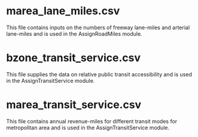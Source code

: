 # marea_lane_miles.csv

This file contains inputs on the numbers of freeway lane-miles and arterial lane-miles and is used in the AssignRoadMiles module.

# bzone_transit_service.csv

This file supplies the data on relative public transit accessibility and is used in the AssignTransitService module.

# marea_transit_service.csv

This file contains annual revenue-miles for different transit modes for metropolitan area and is used in the AssignTransitService module.